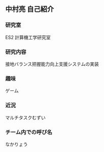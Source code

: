 ## 中村亮 自己紹介

### 研究室
ES2 計算機工学研究室

### 研究内容
接地バランス把握能力向上支援システムの実装

### 趣味
ゲーム

### 近況
マルチタスクむずい

### チーム内での呼び名
なかりょう